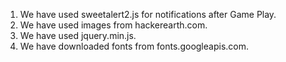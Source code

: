 1. We have used sweetalert2.js for notifications after Game Play. 
2. We have used images from hackerearth.com.
3. We have used jquery.min.js.
4. We have downloaded fonts from fonts.googleapis.com.
